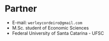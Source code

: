 # Partner

* E-mail: `werleycordeiro@gmail.com`
* M.Sc. student of Economic Sciences
* Federal University of Santa Catarina - UFSC
